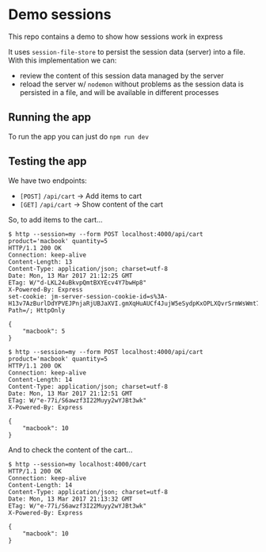 # Demo sessions 

This repo contains a demo to show how sessions work in express

It uses `session-file-store` to persist the session data (server) into a file. With this implementation we can:
- review the content of this session data managed by the server 
- reload the server w/ `nodemon` without problems as the session data is persisted in a file, and will be available in different processes

## Running the app

To run the app you can just do `npm run dev`

## Testing the app

We have two endpoints:

- `[POST]` `/api/cart` → Add items to cart
- `[GET]` `/api/cart` → Show content of the cart

So, to add items to the cart...
```
$ http --session=my --form POST localhost:4000/api/cart product='macbook' quantity=5
HTTP/1.1 200 OK
Connection: keep-alive
Content-Length: 13
Content-Type: application/json; charset=utf-8
Date: Mon, 13 Mar 2017 21:12:25 GMT
ETag: W/"d-LKL24uBkvpQmtBXYEcv4Y7bwHp8"
X-Powered-By: Express
set-cookie: jm-server-session-cookie-id=s%3A-H13v7AzBurlDdYPVEJPnjaRjUBJaXVI.gmXqHuAUCf4JujW5eSydpKxOPLXQvrSrmWsWmt7eOpk; Path=/; HttpOnly

{
    "macbook": 5
}

$ http --session=my --form POST localhost:4000/api/cart product='macbook' quantity=5
HTTP/1.1 200 OK
Connection: keep-alive
Content-Length: 14
Content-Type: application/json; charset=utf-8
Date: Mon, 13 Mar 2017 21:12:51 GMT
ETag: W/"e-77i/S6awzf3I22Muyy2wYJBt3wk"
X-Powered-By: Express

{
    "macbook": 10
}
```

And to check the content of the cart...
```
$ http --session=my localhost:4000/cart
HTTP/1.1 200 OK
Connection: keep-alive
Content-Length: 14
Content-Type: application/json; charset=utf-8
Date: Mon, 13 Mar 2017 21:13:32 GMT
ETag: W/"e-77i/S6awzf3I22Muyy2wYJBt3wk"
X-Powered-By: Express

{
    "macbook": 10
}
```

